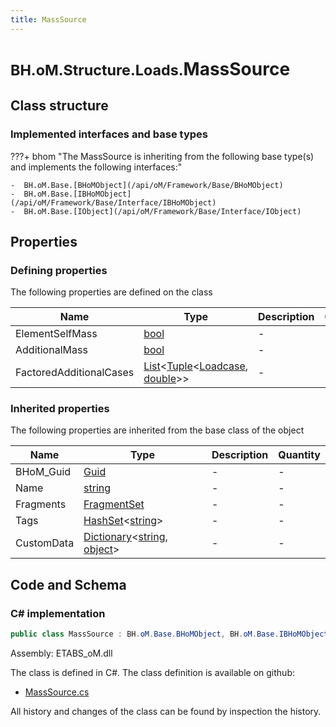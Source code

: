 ```yaml
---
title: MassSource
---
```


# <small>BH.oM.Structure.Loads.</small>**MassSource**



## Class structure

### Implemented interfaces and base types

???+ bhom "The MassSource is inheriting from the following base type(s) and implements the following interfaces:"

    -  BH.oM.Base.[BHoMObject](/api/oM/Framework/Base/BHoMObject)
    -  BH.oM.Base.[IBHoMObject](/api/oM/Framework/Base/Interface/IBHoMObject)
    -  BH.oM.Base.[IObject](/api/oM/Framework/Base/Interface/IObject)


## Properties



### Defining properties

The following properties are defined on the class

| Name             | Type             | Description      | Quantity         |
|------------------|------------------|------------------|------------------|
| ElementSelfMass | [bool](https://learn.microsoft.com/en-us/dotnet/api/System.Boolean?view=netstandard-2.0) | - | - |
| AdditionalMass | [bool](https://learn.microsoft.com/en-us/dotnet/api/System.Boolean?view=netstandard-2.0) | - | - |
| FactoredAdditionalCases | [List](https://learn.microsoft.com/en-us/dotnet/api/System.Collections.Generic.List-1?view=netstandard-2.0)&lt;[Tuple](https://learn.microsoft.com/en-us/dotnet/api/System.Tuple-2?view=netstandard-2.0)&lt;[Loadcase](/api/oM/Analytical/Structure/Loads/Loadcase), [double](https://learn.microsoft.com/en-us/dotnet/api/System.Double?view=netstandard-2.0)&gt;&gt; | - | - |


### Inherited properties
The following properties are inherited from the base class of the object

| Name             | Type             | Description      | Quantity         |
|------------------|------------------|------------------|------------------|
| BHoM_Guid | [Guid](https://learn.microsoft.com/en-us/dotnet/api/System.Guid?view=netstandard-2.0) | - | - |
| Name | [string](https://learn.microsoft.com/en-us/dotnet/api/System.String?view=netstandard-2.0) | - | - |
| Fragments | [FragmentSet](/api/oM/Framework/Base/FragmentSet) | - | - |
| Tags | [HashSet](https://learn.microsoft.com/en-us/dotnet/api/System.Collections.Generic.HashSet-1?view=netstandard-2.0)&lt;[string](https://learn.microsoft.com/en-us/dotnet/api/System.String?view=netstandard-2.0)&gt; | - | - |
| CustomData | [Dictionary](https://learn.microsoft.com/en-us/dotnet/api/System.Collections.Generic.Dictionary-2?view=netstandard-2.0)&lt;[string](https://learn.microsoft.com/en-us/dotnet/api/System.String?view=netstandard-2.0), [object](https://learn.microsoft.com/en-us/dotnet/api/System.Object?view=netstandard-2.0)&gt; | - | - |


## Code and Schema

### C# implementation

``` C# title="C#"
public class MassSource : BH.oM.Base.BHoMObject, BH.oM.Base.IBHoMObject, BH.oM.Base.IObject
```

Assembly: ETABS_oM.dll

The class is defined in C#. The class definition is available on github:

- [MassSource.cs](https://github.com/BHoM/ETABS_Toolkit/blob/develop/ETABS_oM/Loads\MassSource.cs)

All history and changes of the class can be found by inspection the history.
